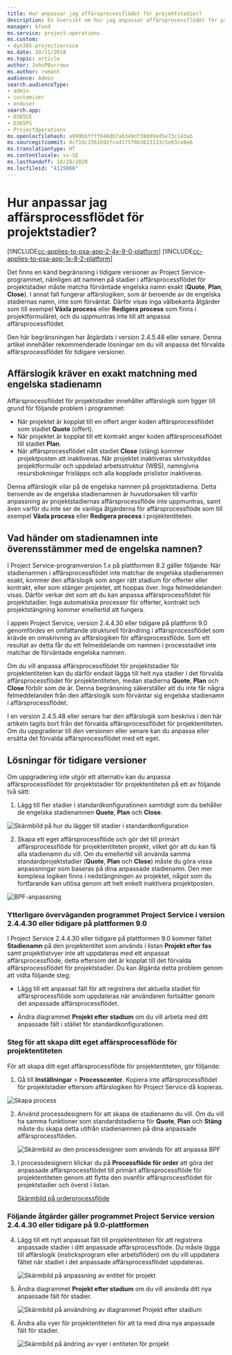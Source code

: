 ```yaml
---
title: Hur anpassar jag affärsprocessflödet för projektstadier?
description: En översikt om hur jag anpassar affärsprocessflödet för projektstadier.
manager: kfend
ms.service: project-operations
ms.custom:
- dyn365-projectservice
ms.date: 10/11/2018
ms.topic: article
author: JohnPBurrows
ms.author: rumant
audience: Admin
search.audienceType:
- admin
- customizer
- enduser
search.app:
- D365CE
- D365PS
- ProjectOperations
ms.openlocfilehash: a999bbffff848db7a6349df380d9ed5e73c143ab
ms.sourcegitcommit: 4cf1dc1561b92fca4175f0b3813133c5e63ce8e6
ms.translationtype: HT
ms.contentlocale: sv-SE
ms.lasthandoff: 10/28/2020
ms.locfileid: "4125066"
---
```

# <a name="how-do-i-customize-the-project-stages-business-process-flow"></a>Hur anpassar jag affärsprocessflödet för projektstadier?
[!INCLUDE[cc-applies-to-psa-app-2-4x-9-0-platform](../includes/cc-applies-to-psa-app-2-4x-9-0-platform.md)]
[!INCLUDE[cc-applies-to-psa-app-1x-8-2-platform](../includes/cc-applies-to-psa-app-1x-8-2-platform.md)]

Det finns en känd begränsning i tidigare versioner av Project Service-programmet, nämligen att namnen på stadier i affärsprocessflödet för projektstadier måste matcha förväntade engelska namn exakt (**Quote**, **Plan**, **Close**). I annat fall fungerar affärslogiken, som är beroende av de engelska stadiernas namn, inte som förväntat. Därför visas inga välbekanta åtgärder som till exempel **Växla process** eller **Redigera process** som finns i projektformuläret, och du uppmuntras inte till att anpassa affärsprocessflödet. 

Den här begränsningen har åtgärdats i version 2.4.5.48 eller senare. Denna artikel innehåller rekommenderade lösningar om du vill anpassa det förvalda affärsprocessflödet för tidigare versioner.  

## <a name="business-logic-requires-an-exact-match-with-english-stage-names"></a>Affärslogik kräver en exakt matchning med engelska stadienamn

Affärsprocessflödet för projektstadier innehåller affärslogik som ligger till grund för följande problem i programmet:
- När projektet är kopplat till en offert anger koden affärsprocessflödet som stadiet **Quote** (offert).
- När projektet är kopplat till ett kontrakt anger koden affärsprocessflödet till stadiet **Plan**.
- När affärsprocessflödet nått stadiet **Close** (stäng) kommer projektposten att inaktiveras. När projektet inaktiveras skrivskyddas projektformulär och uppdelad arbetsstruktur (WBS), namngivna resursbokningar frisläpps och alla kopplade prislistor inaktiveras.

Denna affärslogik vilar på de engelska namnen på projektstadierna. Detta beroende av de engelska stadienamnen är huvudorsaken till varför anpassning av projektstadiernas affärsprocessflöde inte uppmuntras, samt även varför du inte ser de vanliga åtgärderna för affärsprocessflöde som till exempel **Växla process** eller **Redigera process** i projektentiteten.

## <a name="what-happens-if-the-stage-names-dont-match-the-english-names"></a>Vad händer om stadienamnen inte överensstämmer med de engelska namnen?

I Project Service-programversion 1.x på plattformen 8.2 gäller följande: När stadienamnen i affärsprocessflödet inte matchar de engelska stadienamnen exakt, kommer den affärslogik som anger rätt stadium för offerter eller kontrakt, eller som stänger projektet, att hoppas över. Inga felmeddelanden visas. Därför verkar det som att du kan anpassa affärsprocessflödet för projektstadier. Inga automatiska processer för offerter, kontrakt och projektstängning kommer emellertid att fungera.

I appen Project Service, version 2.4.4.30 eller tidigare på plattform 9.0 genomfördes en omfattande strukturell förändring i affärsprocessflödet som krävde en omskrivning av affärslogiken för affärsprocessflöde. Som ett resultat av detta får du ett felmeddelande om namnen i processtadiet inte matchar de förväntade engelska namnen. 

Om du vill anpassa affärsprocessflödet för projektstadier för projektentiteten kan du därför endast lägga till helt nya stadier i det förvalda affärsprocessflödet för projektentiteten, medan stadierna **Quote**, **Plan** och **Close** förblir som de är. Denna begränsning säkerställer att du inte får några felmeddelanden från den affärslogik som förväntar sig engelska stadienamn i affärsprocessflödet.

I en version 2.4.5.48 eller senare har den affärslogik som beskrivs i den här artikeln tagits bort från det förvalda affärsprocessflödet för projektentiteten. Om du uppgraderar till den versionen eller senare kan du anpassa eller ersätta det förvalda affärsprocessflödet med ett eget. 

## <a name="workarounds-for-earlier-versions"></a>Lösningar för tidigare versioner

Om uppgradering inte utgör ett alternativ kan du anpassa affärsprocessflödet för projektstadier för projektentiteten på ett av följande två sätt:

1. Lägg till fler stadier i standardkonfigurationen samtidigt som du behåller de engelska stadienamnen **Quote**, **Plan** och **Close**.


![Skärmbild på hur du lägger till stadier i standardkonfiguration](media/FAQ-Customize-BPF-1.png)
 
2. Skapa ett eget affärsprocessflöde och gör det till primärt affärsprocessflöde för projektentiteten projekt, vilket gör att du kan få alla stadienamn du vill. Om du emellertid vill använda samma standardprojektstadier (**Quote**, **Plan** och **Close**) måste du göra vissa anpassningar som baseras på dina anpassade stadienamn. Den mer komplexa logiken finns i nedstängningen av projektet, något som du fortfarande kan utlösa genom att helt enkelt inaktivera projektposten.

![BPF-anpassning](media/FAQ-Customize-BPF-2.png)

### <a name="additional-considerations-for-project-service-app-version-24430-or-earlier-on-platform-90"></a>Ytterligare överväganden programmet Project Service i version 2.4.4.30 eller tidigare på plattformen 9.0

I Project Service 2.4.4.30 eller tidigare på plattformen 9.0 kommer fältet **Stadienamn** på den projektentitet som används i listan **Projekt efter fas** samt projektlistvyer inte att uppdateras med ett anpassat affärsprocessflöde, detta eftersom det är kopplat till det förvalda affärsprocessflödet för projektstadier. Du kan åtgärda detta problem genom att vidta följande steg:

- Lägg till ett anpassat fält för att registrera det aktuella stadiet för affärsprocessflöde som uppdateras när användaren fortsätter genom det anpassade affärsprocessflödet.

- Ändra diagrammet **Projekt efter stadium** om du vill arbeta med ditt anpassade fält i stället för standardkonfigurationen.

### <a name="steps-to-create-your-own-business-process-flow-for-the-project-entity"></a>Steg för att skapa ditt eget affärsprocessflöde för projektentiteten

För att skapa ditt eget affärsprocessflöde för projektentiteten, gör följande:

1. Gå till **Inställningar** > **Processcenter**. Kopiera inte affärsprocessflödet för projektstadier eftersom affärslogiken för Project Service då kopieras.

  ![Skapa process](media/FAQ-Customize-BPF-3.png)

2. Använd processdesignern för att skapa de stadienamn du vill. Om du vill ha samma funktioner som standardstadierna för **Quote**, **Plan** och **Stäng** måste du skapa detta utifrån stadienamnen på dina anpassade affärsprocessflöden.

   ![Skärmbild av den processdesigner som används för att anpassa BPF](media/FAQ-Customize-BPF-4.png) 

3. I processdesignern klickar du på **Processflöde för order** att göra det anpassade affärsprocessflödet till primärt affärsprocessflöde för projektentiteten genom att flytta den ovanför affärsprocessflödet för projektstadier och överst i listan.


   [Skärmbild på orderprocessflöde](media/FAQ-Customize-BPF-5-720.png)

### <a name="the-following-steps-apply-to-project-service-app-24430-or-earlier-on-the-90-platform"></a>Följande åtgärder gäller programmet Project Service version 2.4.4.30 eller tidigare på 9.0-plattformen

4. Lägg till ett nytt anpassat fält till projektentiteten för att registrera anpassade stadier i ditt anpassade affärsprocessflöde. Du måste lägga till affärslogik (insticksprogram eller arbetsflöden) om du vill uppdatera fältet när stadiet i det anpassade affärsprocessflödet uppdateras.

   ![Skärmbild på anpassning av entitet för projekt](media/FAQ-Customize-BPF-6-720.png)

5. Ändra diagrammet **Projekt efter stadium** om du vill använda ditt nya anpassade fält för stadier.

   ![Skärmbild på användning av diagrammet Projekt efter stadium](media/FAQ-Customize-BPF-7-720.png)

6. Ändra alla vyer för projektentiteten för att ta med dina nya anpassade fält för stadier.

   ![Skärmbild på ändring av vyer i entiteten för projekt](media/FAQ-Customize-BPF-8-720.png)

